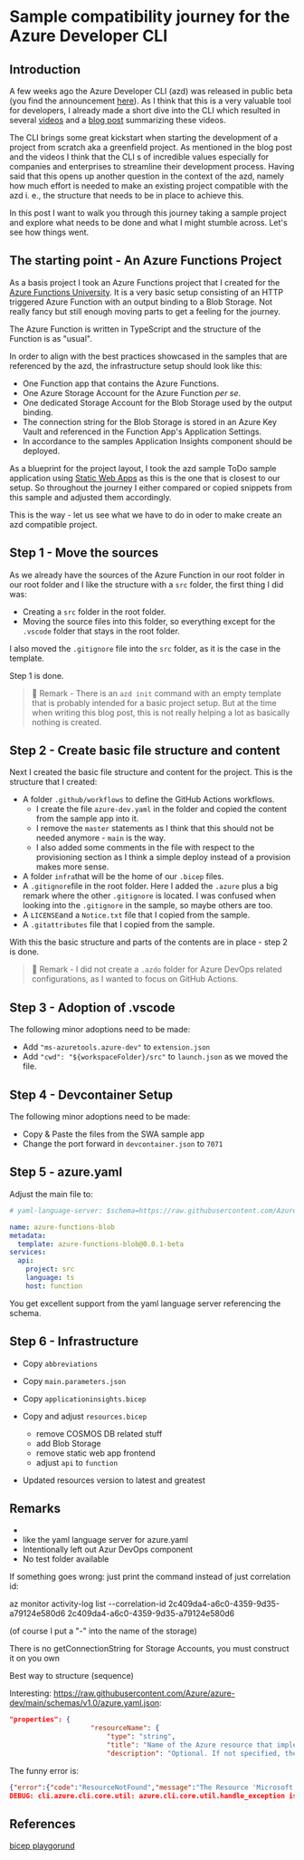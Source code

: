 # Sample compatibility journey for the Azure Developer CLI 

## Introduction

A few weeks ago the Azure Developer CLI (azd) was released in public beta (you find the announcement [here](https://devblogs.microsoft.com/azure-sdk/introducing-the-azure-developer-cli-a-faster-way-to-build-apps-for-the-cloud/)). As I think that this is a very valuable tool for developers, I already made a short dive into the CLI which resulted in several [videos](https://youtube.com/playlist?list=PLmZLSvJAm8FbFq2XhqaPZgIzl6kewz1HD) and a [blog post](https://dev.to/lechnerc77/the-azure-developer-cli-a-walk-through-22fm) summarizing these videos.

The CLI brings some great kickstart when starting the development of a project from scratch aka a greenfield project. As mentioned in the blog post and the videos I think that the CLI s of incredible values especially for companies and enterprises to streamline their development process. Having said that this opens up another question in the context of the azd, namely how much effort is needed to make an existing project compatible with the azd i. e., the structure that needs to be in place to achieve this.

In this post I want to walk you through this journey taking a sample project and explore what needs to be done and what I might stumble across. Let's see how things went.

## The starting point - An Azure Functions Project

As a basis project I took an Azure Functions project that I created for the [Azure Functions University](https://github.com/marcduiker/azure-functions-university). It is a very basic setup consisting of an HTTP triggered Azure Function with an output binding to a Blob Storage. Not really fancy but still enough moving parts to get a feeling for the journey.

The Azure Function is written in TypeScript and the structure of the Function is as "usual".

In order to align with the best practices showcased in the samples that are referenced by the azd, the infrastructure setup should look like this:

- One Function app that contains the Azure Functions.
- One Azure Storage Account for the Azure Function *per se*.
- One dedicated Storage Account for the Blob Storage used by the output binding.
- The connection string for the Blob Storage is stored in an Azure Key Vault and referenced in the Function App's Application Settings.
- In accordance to the samples Application Insights component should be deployed.

As a blueprint for the project layout, I took the azd sample ToDo sample application using [Static Web Apps](https://github.com/Azure-Samples/todo-nodejs-mongo-swa-func) as this is the one that is closest to our setup. So throughout the journey I either compared or copied snippets from this sample and adjusted them accordingly. 

This is the way - let us see what we have to do in oder to make create an azd compatible project.

## Step 1 - Move the sources

As we already have the sources of the Azure Function in our root folder in our root folder and I like the structure with a `src` folder, the first thing I did was:

- Creating a `src` folder in the root folder.
- Moving the source files into this folder, so everything except for the `.vscode` folder that stays in the root folder.

I also moved the `.gitignore` file into the `src` folder, as it is the case in the template.

Step 1 is done.

> 📝 Remark - There is an `azd init` command with an empty template that is probably intended for a basic project setup. But at the time when writing this blog post, this is not really helping a lot as basically nothing is created.

## Step 2 - Create basic file structure and content

Next I created the basic file structure and content for the project. This is the structure that I created:

- A folder `.github/workflows` to define the GitHub Actions workflows.
  - I create the file `azure-dev.yaml` in the folder and copied the content from the sample app into it.
  - I remove the `master` statements as I think that this should not be needed anymore - `main` is the way.
  - I also added some comments in the file with respect to the provisioning section as I think a simple deploy instead of a provision makes more sense.
- A folder `infra`that will be the home of our `.bicep` files.
- A `.gitignore`file in the root folder. Here I added the `.azure` plus a big remark where the other `.gitignore` is located. I was confused when looking into the `.gitignore` in the sample, so maybe others are too.
- A `LICENSE`and a `Notice.txt` file that I copied from the sample.
- A `.gitattributes` file that I copied from the sample.

With this the basic structure and parts of the contents are in place - step 2 is done.

> 📝 Remark - I did not create a `.azdo` folder for Azure DevOps related configurations, as I wanted to focus on GitHub Actions.

## Step 3 - Adoption of .vscode

The following minor adoptions need to be made:

- Add `"ms-azuretools.azure-dev"` to `extension.json`
- Add `"cwd": "${workspaceFolder}/src"` to `launch.json` as we moved the file.

## Step 4 - Devcontainer Setup

The following minor adoptions need to be made:

- Copy & Paste the files from the SWA sample app
- Change the port forward in `devcontainer.json` to `7071`

## Step 5 - azure.yaml

Adjust the main file to:

```yaml
# yaml-language-server: $schema=https://raw.githubusercontent.com/Azure/azure-dev/main/schemas/v1.0/azure.yaml.json

name: azure-functions-blob
metadata:
  template: azure-functions-blob@0.0.1-beta
services:
  api:
    project: src
    language: ts
    host: function

```

You get excellent support from the yaml language server referencing the schema.

## Step 6 - Infrastructure

- Copy `abbreviations`
- Copy `main.parameters.json`
- Copy `applicationinsights.bicep`
- Copy and adjust `resources.bicep`
  - remove COSMOS DB related stuff
  - add Blob Storage
  - remove static web app frontend
  - adjust `api` to `function`

- Updated resources version to latest and greatest

## Remarks

- 
- like the yaml language server for azure.yaml
- Intentionally left out Azur DevOps component
- No test folder available

If something goes wrong: just print the command instead of just correlation id:

az monitor activity-log list --correlation-id 2c409da4-a6c0-4359-9d35-a79124e580d6
2c409da4-a6c0-4359-9d35-a79124e580d6

(of course I put a "-" into the name of the storage)

There is no getConnectionString for Storage Accounts, you must construct it on you own

Best way to structure (sequence)

Interesting: <https://raw.githubusercontent.com/Azure/azure-dev/main/schemas/v1.0/azure.yaml.json>:

```json
"properties": {
                    "resourceName": {
                        "type": "string",
                        "title": "Name of the Azure resource that implements the service",
                        "description": "Optional. If not specified, the resource name will be constructed from current environment name concatenated with service name (<environment-name><resource-name>, for example 'prodapi')."
```

The funny error is: 

```json
{"error":{"code":"ResourceNotFound","message":"The Resource 'Microsoft.Web/sites/test-app-migrationapi' under resource group 'rg-test-app-migration' was not found. For more details please go to https://aka.ms/ARMResourceNotFoundFix"}}
DEBUG: cli.azure.cli.core.util: azure.cli.core.util.handle_exception is called with an exception:
```

## References

[bicep playgorund](https://bicepdemo.z22.web.core.windows.net/)
